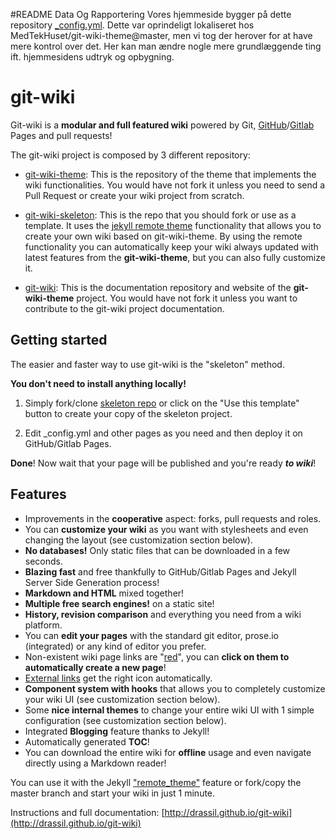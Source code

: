 #README Data Og Rapportering
Vores hjemmeside bygger på dette repository [_config.yml](https://github.com/DataOgDigitalisering/dokumentation/blob/udv_%C3%A6ndrerStruktur/_config.yml). Dette var oprindeligt lokaliseret hos MedTekHuset/git-wiki-theme@master, men vi tog der herover for at have mere kontrol over det. Her kan man ændre nogle mere grundlæggende ting ift. hjemmesidens udtryk og opbygning.


# git-wiki

Git-wiki is a **modular and full featured wiki** powered by Git, [GitHub](https://pages.github.com/)/[Gitlab](https://about.gitlab.com/product/pages/) Pages and pull requests!

The git-wiki project is composed by 3 different repository:

- [git-wiki-theme](https://github.com/Drassil/git-wiki-theme): This is the repository of the theme that implements the wiki functionalities. You would have not fork it unless you need to send a Pull Request or create your wiki project from scratch.

- [git-wiki-skeleton](https://github.com/Drassil/git-wiki-skeleton): This is the repo that you should fork or use as a template. It uses the [jekyll remote theme](https://github.com/benbalter/jekyll-remote-theme) functionality that allows you to create your own wiki based on git-wiki-theme. By using the remote functionality you can automatically keep your wiki always updated with latest features from the **git-wiki-theme**, but you can also fully customize it. 

- [git-wiki](https://github.com/Drassil/git-wiki): This is the documentation repository and website of the **git-wiki-theme** project. You would have not fork it unless you want to contribute to the git-wiki project documentation.

## Getting started

The easier and faster way to use git-wiki is the "skeleton" method.

**You don't need to install anything locally!**

1. Simply fork/clone [skeleton repo](https://github.com/Drassil/git-wiki-skeleton) or click on the "Use this template" button to create your copy of the skeleton project.

2. Edit _config.yml and other pages as you need and then deploy it on GitHub/Gitlab Pages.

**Done**! Now wait that your page will be published and you're ready **_to wiki_**!

## Features 

* Improvements in the **cooperative** aspect: forks, pull requests and roles.
* You can **customize your wiki** as you want with stylesheets and even changing the layout (see customization section below).
* **No databases!** Only static files that can be downloaded in a few seconds.
* **Blazing fast** and free thankfully to GitHub/Gitlab Pages and Jekyll Server Side Generation process!
* **Markdown and HTML** mixed together!
* **Multiple free search engines!** on a static site!
* **History, revision comparison** and everything you need from a wiki platform.
* You can **edit your pages** with the standard git editor, prose.io (integrated) or any kind of editor you prefer.
* Non-existent wiki page links are "[red](red.md)", you can **click on them to automatically create a new page**!
* [External links](http://example.com) get the right icon automatically.
* **Component system with hooks** that allows you to completely customize your wiki UI (see customization section below).
* Some **nice internal themes** to change your entire wiki UI with 1 simple configuration (see customization section below).
* Integrated **Blogging** feature thanks to Jekyll!
* Automatically generated **TOC**!
* You can download the entire wiki for **offline** usage and even navigate directly using a Markdown reader!


You can use it with the Jekyll ["remote_theme"](https://github.com/benbalter/jekyll-remote-theme) feature or fork/copy the master branch and start your wiki in just 1 minute.



Instructions and full documentation: [http://drassil.github.io/git-wiki](http://drassil.github.io/git-wiki)


